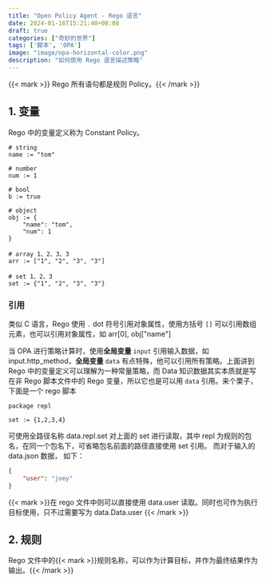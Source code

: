 ```yaml
---
title: "Open Policy Agent - Rego 语言"
date: 2024-01-16T15:21:40+08:00
draft: true
categories: ["奇妙的世界"]
tags: ['脚本', 'OPA']
image: "image/opa-horizontal-color.png"
description: "如何使用 Rego 语言描述策略"
---
```


{{< mark >}} Rego 所有语句都是规则 Policy。{{< /mark >}}

## 1. 变量

Rego 中的变量定义称为 Constant Policy。

```opa
# string
name := "tom"

# number
num := 1

# bool
b := true

# object
obj := {
    "name": "tom",
    "num": 1
}

# array 1、2、3、3
arr := ["1", "2", "3", "3"]

# set 1、2、3
set := {"1", "2", "3", "3"}
```

### 引用

类似 C 语言，Rego 使用 `.` dot 符号引用对象属性，使用方括号 `[]` 可以引用数组元素，也可以引用对象属性，如 arr[0], obj["name"]

当 OPA 进行策略计算时，使用**全局变量** `input` 引用输入数据，如 input.http_method，**全局变量** `data` 有点特殊，他可以引用所有策略。上面讲到 Rego 中的变量定义可以理解为一种常量策略，而 Data 知识数据其实本质就是写在非 Rego 脚本文件中的 Rego 变量，所以它也是可以用 `data` 引用。来个栗子，下面是一个 rego 脚本

```opa
package repl

set := {1,2,3,4}
```

可使用全路径名称 data.repl.set 对上面的 set 进行读取，其中 repl 为规则的包名，在同一个包名下，可省略包名前面的路径直接使用 set 引用。 而对于输入的 data.json 数据， 如下：

```json
{
    "user": "joey"
}
```

{{< mark >}}在 rego 文件中则可以直接使用 data.user 读取。同时也可作为执行目标使用，只不过需要写为 data.Data.user {{< /mark >}}

## 2. 规则

Rego 文件中的{{< mark >}}规则名称，可以作为计算目标，并作为最终结果作为输出。{{< /mark >}}